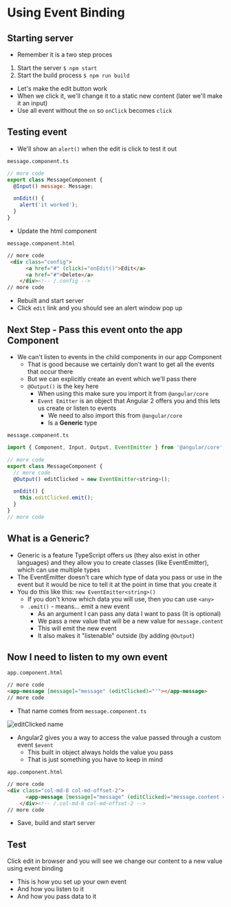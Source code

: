 # Using Event Binding

## Starting server
* Remember it is a two step proces

1. Start the server `$ npm start`
2. Start the build process `$ npm run build`

* Let's make the edit button work
* When we click it, we'll change it to a static new content (later we'll make it an input)
* Use all event without the `on` so `onClick` becomes `click`

## Testing event
* We'll show an `alert()` when the edit is click to test it out

`message.component.ts`

```js
// more code
export class MessageComponent {
  @Input() message: Message;

  onEdit() {
    alert('it worked');
  }
}
```

* Update the html component

`message.component.html`

```html
// more code
 <div class="config">
      <a href="#" (click)="onEdit()">Edit</a>
      <a href="#">Delete</a>
    </div><!-- /.config -->
// more code
```

* Rebuilt and start server
* Click `edit` link and you should see an alert window pop up

## Next Step - Pass this event onto the app Component
* We can't listen to events in the child components in our app Component
    - That is good because we certainly don't want to get all the events that occur there
    - But we can explicitly create an event which we'll pass there
    - `@Output()` is the key here
        + When using this make sure you import it from `@angular/core`
        + `Event Emitter` is an object that Angular 2 offers you and this lets us create or listen to events
            * We need to also import this from `@angular/core`
            * Is a **Generic** type

`message.component.ts`

```js
import { Component, Input, Output, EventEmitter } from '@angular/core';

// more code
export class MessageComponent {
  // more code
  @Output() editClicked = new EventEmitter<string>();

  onEdit() {
    this.editClicked.emit();
  }
}
// more code
```

## What is a Generic?
* Generic is a feature TypeScript offers us (they also exist in other languages) and they allow you to create classes (like EventEmitter), which can use multiple types
* The EventEmitter doesn't care which type of data you pass or use in the event but it would be nice to tell it at the point in time that you create it
* You do this like this: `new EventEmitter<string>()`
    - If you don't know which data you will use, then you can use `<any>`
    - `.emit()` - means... emit a new event
        + As an argument I can pass any data I want to pass (It is optional)
        + We pass a new value that will be a new value for `message.content`
        + This will emit the new event
        + It also makes it "listenable" outside (by adding `@Output`)

## Now I need to listen to my own event

`app.component.html`

```html
// more code
<app-message [message]="message" (editClicked)="'"></app-message>
// more code
```

* That name comes from `message.component.ts`

![editClicked name](https://i.imgur.com/g02EoHm.png)

* Angular2 gives you a way to access the value passed through a custom event `$event`
    - This built in object always holds the value you pass
    - That is just something you have to keep in mind

`app.component.html`

```html
// more code
<div class="col-md-8 col-md-offset-2">
      <app-message [message]="message" (editClicked)="message.content = $event"></app-message>
    </div><!-- /.col-md-8 col-md-offset-2 -->
// more code
```

* Save, build and start server

## Test
Click edit in browser and you will see we change our content to a new value using event binding

* This is how you set up your own event
* And how you listen to it
* And how you pass data to it 
